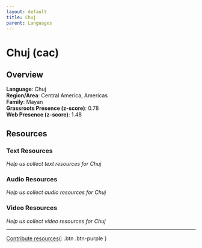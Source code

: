 ```yaml
---
layout: default
title: Chuj
parent: Languages
---
```


# Chuj (cac)

## Overview

**Language**: Chuj  
**Region/Area**: Central America, Americas  
**Family**: Mayan  
**Grassroots Presence (z-score)**: 0.78  
**Web Presence (z-score)**: 1.48  

## Resources

### Text Resources
*Help us collect text resources for Chuj*

### Audio Resources
*Help us collect audio resources for Chuj*

### Video Resources
*Help us collect video resources for Chuj*

---

[Contribute resources](https://forms.office.com/e/1SfLJx3u1r){: .btn .btn-purple }
